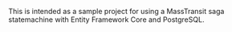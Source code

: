This is intended as a sample project for using a MassTransit saga statemachine with Entity Framework Core and PostgreSQL.
